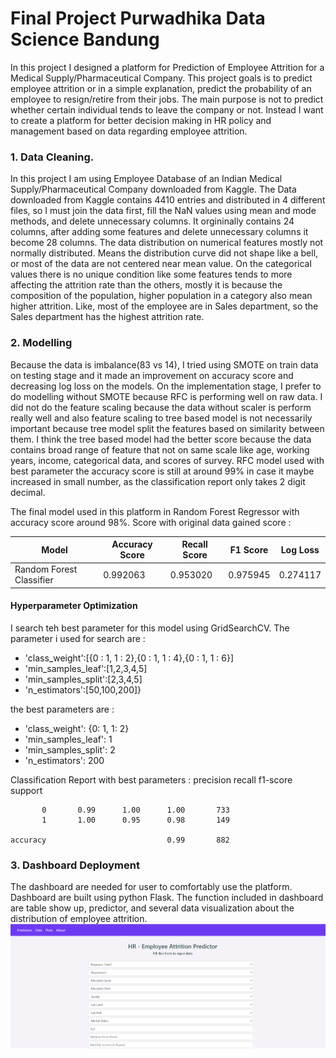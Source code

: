 # Final Project Purwadhika Data Science Bandung

In this project I designed a platform for Prediction of Employee Attrition for a Medical Supply/Pharmaceutical Company.
This project goals is to predict employee attrition or in a simple explanation, predict the probability of an employee to resign/retire from their jobs. The main purpose is not to predict whether certain individual tends to leave the company or not. Instead I want to create a platform for better decision making in HR policy and management based on data regarding employee attrition.

### 1. Data Cleaning.

In this project I am using Employee Database of an Indian Medical Supply/Pharmaceutical Company downloaded from Kaggle. 
The Data downloaded from Kaggle contains 4410 entries and distributed in 4 different files, so I must join the data first, fill the NaN values using mean and mode methods, and delete unnecessary columns.
It orgininally contains 24 columns, after adding some features and delete unnecessary columns it become 28 columns. 
The data distribution on numerical features mostly not normally distributed. Means the distribution curve did not shape like a bell, or most of the data are not centered near mean value.
On the categorical values there is no unique condition like some features tends to more affecting the attrition rate than the others, mostly it is because the composition of the population, higher population in a category also mean higher attrition. Like, most of the employee are in Sales department, so the Sales department has the highest attrition rate.

### 2. Modelling

Because the data is imbalance(83 vs 14), I tried using SMOTE on train data on testing stage and it made an improvement on accuracy score and decreasing log loss on the models. On the implementation stage, I prefer to do modelling without SMOTE because RFC is performing well on raw data.
I did not do the feature scaling because the data without scaler is perform really well and also feature scaling to tree based model is not necessarily important because tree model split the features based on similarity between them. I think the tree based model had the better score because the data contains broad range of feature that not on same scale like age, working years, income, categorical data, and scores of survey.
RFC model used with best parameter the accuracy score is still at around 99% in case it maybe increased in small number, as the classification report only takes 2 digit decimal.

The final model used in this platform in Random Forest Regressor with accuracy score around 98%. Score with original data gained score :

Model | Accuracy Score | Recall Score | F1 Score | Log Loss
------------ | ------------ | ------------- | ------------- | -------------
Random Forest Classifier | 0.992063 | 0.953020 | 0.975945 | 0.274117	

#### Hyperparameter Optimization
I search teh best parameter for this model using GridSearchCV. The parameter i used for search are : 
* 'class_weight':[{0 : 1, 1 : 2},{0 : 1, 1 : 4},{0 : 1, 1 : 6}]
* 'min_samples_leaf':[1,2,3,4,5]
* 'min_samples_split':[2,3,4,5]
* 'n_estimators':[50,100,200]}

the best parameters are :
* 'class_weight': {0: 1, 1: 2}
* 'min_samples_leaf': 1
* 'min_samples_split': 2
* 'n_estimators': 200

Classification Report with best parameters : 
               precision    recall  f1-score   support

           0       0.99      1.00      1.00       733
           1       1.00      0.95      0.98       149

    accuracy                           0.99       882
    
### 3. Dashboard Deployment

The dashboard are needed for user to comfortably use the platform. Dashboard are built using python Flask. The function included in dashboard are table show up, predictor, and several data visualization about the distribution of employee attrition.
![GitHub Logo](/images/dashboard.png)

